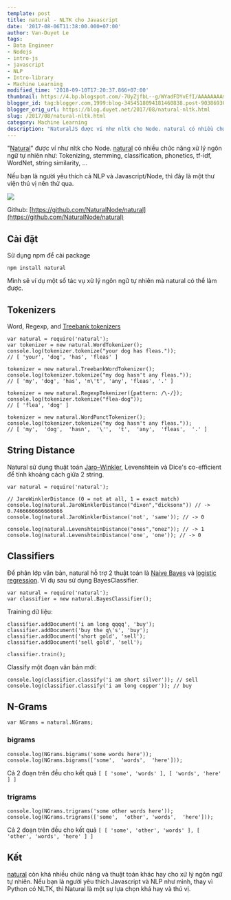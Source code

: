 ```yaml
---
template: post
title: natural - NLTK cho Javascript
date: '2017-08-06T11:38:00.000+07:00'
author: Van-Duyet Le
tags:
- Data Engineer
- Nodejs
- intro-js
- javascript
- NLP
- Intro-library
- Machine Learning
modified_time: '2018-09-10T17:20:37.866+07:00'
thumbnail: https://4.bp.blogspot.com/-7UyZjfbL--g/WYadFDYvEfI/AAAAAAAAmc4/x-jU5zgVZz8BsBM5VP5zkZA5Y8c79XIBQCK4BGAYYCw/s1600/nlp_js.png
blogger_id: tag:blogger.com,1999:blog-3454518094181460838.post-9038693001571481876
blogger_orig_url: https://blog.duyet.net/2017/08/natural-nltk.html
slug: /2017/08/natural-nltk.html
category: Machine Learning
description: "NaturalJS được ví như nltk cho Node. natural có nhiều chức năng xử lý ngôn ngữ tự nhiên như: Tokenizing, stemming, classification, phonetics, tf-idf, WordNet, string similarity, ..."
---
```


"[Natural](https://github.com/NaturalNode/natural)" được ví như nltk cho Node. [natural](https://github.com/NaturalNode/natural) có nhiều chức năng xử lý ngôn ngữ tự nhiên như: Tokenizing, stemming, classification, phonetics, tf-idf, WordNet, string similarity, ...

Nếu bạn là người yêu thích cả NLP và Javascript/Node, thì đây là một thư viện thú vị nên thử qua.

[![](https://4.bp.blogspot.com/-7UyZjfbL--g/WYadFDYvEfI/AAAAAAAAmc4/x-jU5zgVZz8BsBM5VP5zkZA5Y8c79XIBQCK4BGAYYCw/s640/nlp_js.png)](http://4.bp.blogspot.com/-7UyZjfbL--g/WYadFDYvEfI/AAAAAAAAmc4/x-jU5zgVZz8BsBM5VP5zkZA5Y8c79XIBQCK4BGAYYCw/s1600/nlp_js.png)

Github: [https://github.com/NaturalNode/natural](https://github.com/NaturalNode/natural)

## Cài đặt ##
Sử dụng npm để cài package

```
npm install natural
```

Mình sẽ ví dụ một số tác vụ xử lý ngôn ngữ tự nhiên mà natural có thể làm được.

## Tokenizers ##
Word, Regexp, and [Treebank tokenizers](http://www.cis.upenn.edu/~treebank/tokenization.html)

```
var natural = require('natural');
var tokenizer = new natural.WordTokenizer();
console.log(tokenizer.tokenize("your dog has fleas."));
// [ 'your', 'dog', 'has', 'fleas' ]

tokenizer = new natural.TreebankWordTokenizer();
console.log(tokenizer.tokenize("my dog hasn't any fleas."));
// [ 'my', 'dog', 'has', 'n\'t', 'any', 'fleas', '.' ]

tokenizer = new natural.RegexpTokenizer({pattern: /\-/});
console.log(tokenizer.tokenize("flea-dog"));
// [ 'flea', 'dog' ]

tokenizer = new natural.WordPunctTokenizer();
console.log(tokenizer.tokenize("my dog hasn't any fleas."));
// [ 'my',  'dog',  'hasn',  '\'',  't',  'any',  'fleas',  '.' ]
```

## String Distance ##
Natural sử dụng thuật toán [Jaro–Winkler](http://en.wikipedia.org/wiki/Jaro%E2%80%93Winkler_distance), Levenshtein và Dice's co-efficient để tính khoảng cách giữa 2 string.

```
var natural = require('natural');

// JaroWinklerDistance (0 = not at all, 1 = exact match)
console.log(natural.JaroWinklerDistance("dixon","dicksonx")) // -> 0.7466666666666666
console.log(natural.JaroWinklerDistance('not', 'same')); // -> 0

console.log(natural.LevenshteinDistance("ones","onez")); // -> 1
console.log(natural.LevenshteinDistance('one', 'one')); // -> 0
```

## Classifiers ##
Để phân lớp văn bản, natural hỗ trợ 2 thuật toán là [Naive Bayes](http://en.wikipedia.org/wiki/Naive_Bayes_classifier) và [logistic regression](http://en.wikipedia.org/wiki/Logistic_regression). Ví dụ sau sử dụng BayesClassifier.

```
var natural = require('natural');
var classifier = new natural.BayesClassifier();
```

Training dữ liệu:

```
classifier.addDocument('i am long qqqq', 'buy');
classifier.addDocument('buy the q\'s', 'buy');
classifier.addDocument('short gold', 'sell');
classifier.addDocument('sell gold', 'sell');

classifier.train();
```

Classify một đoạn văn bản mới:

```
console.log(classifier.classify('i am short silver')); // sell
console.log(classifier.classify('i am long copper')); // buy 
```

## N-Grams ##

```
var NGrams = natural.NGrams;
```

### bigrams ###

```
console.log(NGrams.bigrams('some words here'));
console.log(NGrams.bigrams(['some',  'words',  'here']));
```

Cả 2 đoạn trên đều cho kết quả `[ [ 'some', 'words' ], [ 'words', 'here' ] ]`

### trigrams ###

```
console.log(NGrams.trigrams('some other words here'));
console.log(NGrams.trigrams(['some',  'other', 'words',  'here']));
```

Cả 2 đoạn trên đều cho kết quả `[ [ 'some', 'other', 'words' ], [ 'other', 'words', 'here' ] ]`

## Kết ##
[natural](https://github.com/NaturalNode/natural) còn khá nhiều chức năng và thuật toán khác hay cho xử lý ngôn ngữ tự nhiên. Nếu bạn là người yêu thích Javascript và NLP như mình, thay vì Python có NLTK, thì Natural là một sự lựa chọn khá hay và thú vị.
